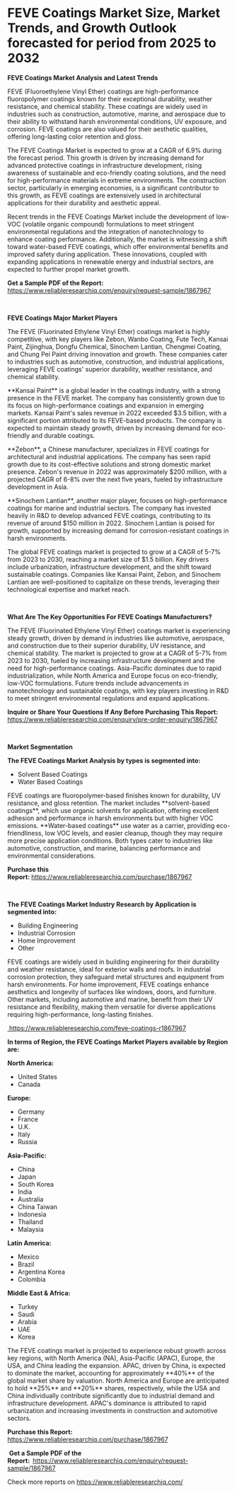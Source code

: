 <p><h1>FEVE Coatings Market Size, Market Trends, and Growth Outlook forecasted for period from 2025 to 2032</h1></p><p><strong>FEVE Coatings Market Analysis and Latest Trends</strong></p>
<p><p>FEVE (Fluoroethylene Vinyl Ether) coatings are high-performance fluoropolymer coatings known for their exceptional durability, weather resistance, and chemical stability. These coatings are widely used in industries such as construction, automotive, marine, and aerospace due to their ability to withstand harsh environmental conditions, UV exposure, and corrosion. FEVE coatings are also valued for their aesthetic qualities, offering long-lasting color retention and gloss.</p><p>The FEVE Coatings Market is expected to grow at a CAGR of 6.9% during the forecast period. This growth is driven by increasing demand for advanced protective coatings in infrastructure development, rising awareness of sustainable and eco-friendly coating solutions, and the need for high-performance materials in extreme environments. The construction sector, particularly in emerging economies, is a significant contributor to this growth, as FEVE coatings are extensively used in architectural applications for their durability and aesthetic appeal.</p><p>Recent trends in the FEVE Coatings Market include the development of low-VOC (volatile organic compound) formulations to meet stringent environmental regulations and the integration of nanotechnology to enhance coating performance. Additionally, the market is witnessing a shift toward water-based FEVE coatings, which offer environmental benefits and improved safety during application. These innovations, coupled with expanding applications in renewable energy and industrial sectors, are expected to further propel market growth.</p></p>
<p><strong>Get a Sample PDF of the Report:&nbsp;</strong> <a href="https://www.reliableresearchiq.com/enquiry/request-sample/1867967?utm_campaign=2094&utm_medium=2&utm_source=Github&utm_content=ia&utm_term=30012025&utm_id=feve-coatings">https://www.reliableresearchiq.com/enquiry/request-sample/1867967</a></p>
<p>&nbsp;</p>
<p><strong>FEVE Coatings Major Market Players</strong></p>
<p><p>The FEVE (Fluorinated Ethylene Vinyl Ether) coatings market is highly competitive, with key players like Zebon, Wanbo Coating, Fute Tech, Kansai Paint, Zijinghua, Dongfu Chemical, Sinochem Lantian, Chengmei Coating, and Chung Pei Paint driving innovation and growth. These companies cater to industries such as automotive, construction, and industrial applications, leveraging FEVE coatings' superior durability, weather resistance, and chemical stability.</p><p>**Kansai Paint** is a global leader in the coatings industry, with a strong presence in the FEVE market. The company has consistently grown due to its focus on high-performance coatings and expansion in emerging markets. Kansai Paint's sales revenue in 2022 exceeded $3.5 billion, with a significant portion attributed to its FEVE-based products. The company is expected to maintain steady growth, driven by increasing demand for eco-friendly and durable coatings.</p><p>**Zebon**, a Chinese manufacturer, specializes in FEVE coatings for architectural and industrial applications. The company has seen rapid growth due to its cost-effective solutions and strong domestic market presence. Zebon's revenue in 2022 was approximately $200 million, with a projected CAGR of 6-8% over the next five years, fueled by infrastructure development in Asia.</p><p>**Sinochem Lantian**, another major player, focuses on high-performance coatings for marine and industrial sectors. The company has invested heavily in R&D to develop advanced FEVE coatings, contributing to its revenue of around $150 million in 2022. Sinochem Lantian is poised for growth, supported by increasing demand for corrosion-resistant coatings in harsh environments.</p><p>The global FEVE coatings market is projected to grow at a CAGR of 5-7% from 2023 to 2030, reaching a market size of $1.5 billion. Key drivers include urbanization, infrastructure development, and the shift toward sustainable coatings. Companies like Kansai Paint, Zebon, and Sinochem Lantian are well-positioned to capitalize on these trends, leveraging their technological expertise and market reach.</p></p>
<p>&nbsp;</p>
<p><strong>What Are The Key Opportunities For FEVE Coatings Manufacturers?</strong></p>
<p><p>The FEVE (Fluorinated Ethylene Vinyl Ether) coatings market is experiencing steady growth, driven by demand in industries like automotive, aerospace, and construction due to their superior durability, UV resistance, and chemical stability. The market is projected to grow at a CAGR of 5-7% from 2023 to 2030, fueled by increasing infrastructure development and the need for high-performance coatings. Asia-Pacific dominates due to rapid industrialization, while North America and Europe focus on eco-friendly, low-VOC formulations. Future trends include advancements in nanotechnology and sustainable coatings, with key players investing in R&D to meet stringent environmental regulations and expand applications.</p></p>
<p><strong>Inquire or Share Your Questions If Any Before Purchasing This Report:</strong> <a href="https://www.reliableresearchiq.com/enquiry/pre-order-enquiry/1867967?utm_campaign=2094&utm_medium=2&utm_source=Github&utm_content=ia&utm_term=30012025&utm_id=feve-coatings">https://www.reliableresearchiq.com/enquiry/pre-order-enquiry/1867967</a></p>
<p>&nbsp;</p>
<p><strong>Market Segmentation</strong></p>
<p><strong>The FEVE Coatings Market Analysis by types is segmented into:</strong></p>
<p><ul><li>Solvent Based Coatings</li><li>Water Based Coatings</li></ul></p>
<p><p>FEVE coatings are fluoropolymer-based finishes known for durability, UV resistance, and gloss retention. The market includes **solvent-based coatings**, which use organic solvents for application, offering excellent adhesion and performance in harsh environments but with higher VOC emissions. **Water-based coatings** use water as a carrier, providing eco-friendliness, low VOC levels, and easier cleanup, though they may require more precise application conditions. Both types cater to industries like automotive, construction, and marine, balancing performance and environmental considerations.</p></p>
<p><strong>Purchase this Report:&nbsp;</strong><a href="https://www.reliableresearchiq.com/purchase/1867967?utm_campaign=2094&utm_medium=2&utm_source=Github&utm_content=ia&utm_term=30012025&utm_id=feve-coatings">https://www.reliableresearchiq.com/purchase/1867967</a></p>
<p>&nbsp;</p>
<p><strong>The FEVE Coatings Market Industry Research by Application is segmented into:</strong></p>
<p><ul><li>Building Engineering</li><li>Industrial Corrosion</li><li>Home Improvement</li><li>Other</li></ul></p>
<p><p>FEVE coatings are widely used in building engineering for their durability and weather resistance, ideal for exterior walls and roofs. In industrial corrosion protection, they safeguard metal structures and equipment from harsh environments. For home improvement, FEVE coatings enhance aesthetics and longevity of surfaces like windows, doors, and furniture. Other markets, including automotive and marine, benefit from their UV resistance and flexibility, making them versatile for diverse applications requiring high-performance, long-lasting finishes.</p></p>
<p><a href="https://www.reliableresearchiq.com/feve-coatings-r1867967?utm_campaign=2094&utm_medium=2&utm_source=Github&utm_content=ia&utm_term=30012025&utm_id=feve-coatings">&nbsp;https://www.reliableresearchiq.com/feve-coatings-r1867967</a></p>
<p><strong>In terms of Region, the FEVE Coatings Market Players available by Region are:</strong></p>
<p>
    <p> <strong> North America: </strong>
        <ul>
            <li>United States</li>
            <li>Canada</li>
        </ul>
        </p> 
    <p> <strong> Europe: </strong>
        <ul>
            <li>Germany</li>
            <li>France</li>
            <li>U.K.</li>
            <li>Italy</li>
            <li>Russia</li>
        </ul>
        </p> 
    <p> <strong> Asia-Pacific: </strong>
        <ul>
            <li>China</li>
            <li>Japan</li>
            <li>South Korea</li>
            <li>India</li>
            <li>Australia</li>
            <li>China Taiwan</li>
            <li>Indonesia</li>
            <li>Thailand</li>
            <li>Malaysia</li>
        </ul>
        </p> 
    <p> <strong> Latin America: </strong>
        <ul>
            <li>Mexico</li>
            <li>Brazil</li>
            <li>Argentina Korea</li>
            <li>Colombia</li>
        </ul>
        </p> 
    <p> <strong> Middle East & Africa: </strong>
        <ul>
            <li>Turkey</li>
            <li>Saudi</li>
            <li>Arabia</li>
            <li>UAE</li>
            <li>Korea</li>
        </ul>
    </p>
    </p>
<p><p>The FEVE coatings market is projected to experience robust growth across key regions, with North America (NA), Asia-Pacific (APAC), Europe, the USA, and China leading the expansion. APAC, driven by China, is expected to dominate the market, accounting for approximately **40%** of the global market share by valuation. North America and Europe are anticipated to hold **25%** and **20%** shares, respectively, while the USA and China individually contribute significantly due to industrial demand and infrastructure development. APAC's dominance is attributed to rapid urbanization and increasing investments in construction and automotive sectors.</p></p>
<p><strong>Purchase this Report: </strong><a href="https://www.reliableresearchiq.com/purchase/1867967?utm_campaign=2094&utm_medium=2&utm_source=Github&utm_content=ia&utm_term=30012025&utm_id=feve-coatings">https://www.reliableresearchiq.com/purchase/1867967</a></p>
<p>&nbsp;<strong>Get a Sample PDF of the Report:&nbsp;&nbsp;</strong><a href="https://www.reliableresearchiq.com/enquiry/request-sample/1867967?utm_campaign=2094&utm_medium=2&utm_source=Github&utm_content=ia&utm_term=30012025&utm_id=feve-coatings">https://www.reliableresearchiq.com/enquiry/request-sample/1867967</a></p>
<p><strong></strong></p>
<p>Check more reports on <a href="https://www.reliableresearchiq.com/?utm_campaign=2094&utm_medium=2&utm_source=Github&utm_content=ia&utm_term=30012025&utm_id=feve-coatings">https://www.reliableresearchiq.com/</a></p>